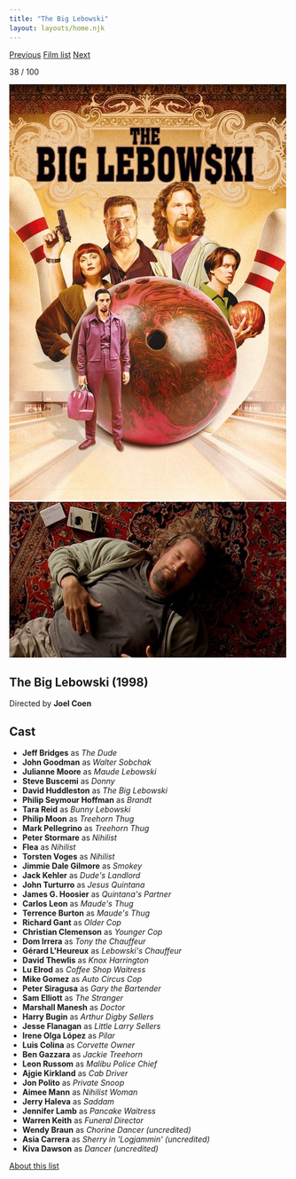 ```yaml
---
title: "The Big Lebowski"
layout: layouts/home.njk
---
```


<nav class="films">
  <a class="prev" href="../good-will-hunting">Previous</a>
  <a href="../">Film list</a>
  <a class="next" href="../ghost-dog-the-way-of-the-samurai">Next</a>
</nav>

<p>38 / 100</p>

<article class="film">
  <div class="backdrop-and-poster">
    <img class="poster" src="../films/posters/the-big-lebowski.jpg" alt="">
    <img class="backdrop" src="../films/backdrops/the-big-lebowski.jpg" alt="">
  </div>

  <h1>The Big Lebowski (1998)</h1>

  <p class="director">
    Directed by <strong>Joel Coen</strong>
  </p>


  <h2>
    Cast
  </h2>
  <ul>
    <li><strong>Jeff Bridges</strong> as <em>The Dude</em></li>
<li><strong>John Goodman</strong> as <em>Walter Sobchak</em></li>
<li><strong>Julianne Moore</strong> as <em>Maude Lebowski</em></li>
<li><strong>Steve Buscemi</strong> as <em>Donny</em></li>
<li><strong>David Huddleston</strong> as <em>The Big Lebowski</em></li>
<li><strong>Philip Seymour Hoffman</strong> as <em>Brandt</em></li>
<li><strong>Tara Reid</strong> as <em>Bunny Lebowski</em></li>
<li><strong>Philip Moon</strong> as <em>Treehorn Thug</em></li>
<li><strong>Mark Pellegrino</strong> as <em>Treehorn Thug</em></li>
<li><strong>Peter Stormare</strong> as <em>Nihilist</em></li>
<li><strong>Flea</strong> as <em>Nihilist</em></li>
<li><strong>Torsten Voges</strong> as <em>Nihilist</em></li>
<li><strong>Jimmie Dale Gilmore</strong> as <em>Smokey</em></li>
<li><strong>Jack Kehler</strong> as <em>Dude's Landlord</em></li>
<li><strong>John Turturro</strong> as <em>Jesus Quintana</em></li>
<li><strong>James G. Hoosier</strong> as <em>Quintana's Partner</em></li>
<li><strong>Carlos Leon</strong> as <em>Maude's Thug</em></li>
<li><strong>Terrence Burton</strong> as <em>Maude's Thug</em></li>
<li><strong>Richard Gant</strong> as <em>Older Cop</em></li>
<li><strong>Christian Clemenson</strong> as <em>Younger Cop</em></li>
<li><strong>Dom Irrera</strong> as <em>Tony the Chauffeur</em></li>
<li><strong>Gérard L'Heureux</strong> as <em>Lebowski's Chauffeur</em></li>
<li><strong>David Thewlis</strong> as <em>Knox Harrington</em></li>
<li><strong>Lu Elrod</strong> as <em>Coffee Shop Waitress</em></li>
<li><strong>Mike Gomez</strong> as <em>Auto Circus Cop</em></li>
<li><strong>Peter Siragusa</strong> as <em>Gary the Bartender</em></li>
<li><strong>Sam Elliott</strong> as <em>The Stranger</em></li>
<li><strong>Marshall Manesh</strong> as <em>Doctor</em></li>
<li><strong>Harry Bugin</strong> as <em>Arthur Digby Sellers</em></li>
<li><strong>Jesse Flanagan</strong> as <em>Little Larry Sellers</em></li>
<li><strong>Irene Olga López</strong> as <em>Pilar</em></li>
<li><strong>Luis Colina</strong> as <em>Corvette Owner</em></li>
<li><strong>Ben Gazzara</strong> as <em>Jackie Treehorn</em></li>
<li><strong>Leon Russom</strong> as <em>Malibu Police Chief</em></li>
<li><strong>Ajgie Kirkland</strong> as <em>Cab Driver</em></li>
<li><strong>Jon Polito</strong> as <em>Private Snoop</em></li>
<li><strong>Aimee Mann</strong> as <em>Nihilist Woman</em></li>
<li><strong>Jerry Haleva</strong> as <em>Saddam</em></li>
<li><strong>Jennifer Lamb</strong> as <em>Pancake Waitress</em></li>
<li><strong>Warren Keith</strong> as <em>Funeral Director</em></li>
<li><strong>Wendy Braun</strong> as <em>Chorine Dancer (uncredited)</em></li>
<li><strong>Asia Carrera</strong> as <em>Sherry in 'Logjammin' (uncredited)</em></li>
<li><strong>Kiva Dawson</strong> as <em>Dancer (uncredited)</em></li>
  </ul>
</article>
<footer>
  <a href="../about">About this list</a>
</footer>
